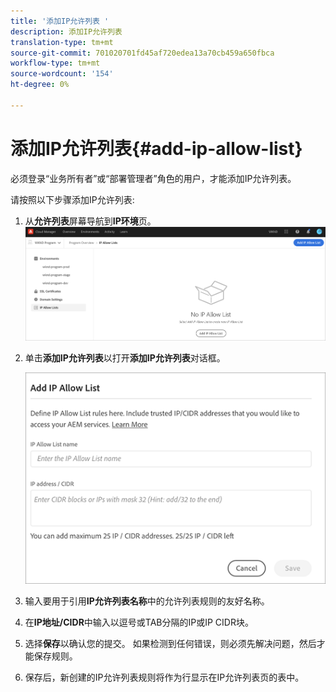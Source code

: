 ```yaml
---
title: '添加IP允许列表 '
description: 添加IP允许列表
translation-type: tm+mt
source-git-commit: 701020701fd45af720edea13a70cb459a650fbca
workflow-type: tm+mt
source-wordcount: '154'
ht-degree: 0%

---
```



# 添加IP允许列表{#add-ip-allow-list}

必须登录“业务所有者”或“部署管理者”角色的用户，才能添加IP允许列表。

请按照以下步骤添加IP允许列表:

1. 从&#x200B;**允许列表**&#x200B;屏幕导航到&#x200B;**IP环境**页。
   ![](/help/implementing/cloud-manager/assets/ip-allow-list/ip-allow-list-create.png)

1. 单击&#x200B;**添加IP允许列表**&#x200B;以打开&#x200B;**添加IP允许列表**&#x200B;对话框。

   ![](/help/implementing/cloud-manager/assets/ip-allow-list/ip-allow-list-create02.png)

1. 输入要用于引用&#x200B;**IP允许列表名称**&#x200B;中的允许列表规则的友好名称。

1. 在&#x200B;**IP地址/CIDR**&#x200B;中输入以逗号或TAB分隔的IP或IP CIDR块。

1. 选择&#x200B;**保存**&#x200B;以确认您的提交。 如果检测到任何错误，则必须先解决问题，然后才能保存规则。

1. 保存后，新创建的IP允许列表规则将作为行显示在IP允许列表页的表中。
